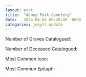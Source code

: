 ```yaml
---
layout: post
title:  "Abney Park Cemetery"
date:   2024-06-04 00:20:40 -0600
categories: jekyll update
---
```


Number of Graves Catalogued:

Number of Deceased Catalogued:

Most Common Icon:

Most Common Epitaph:
